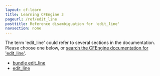 ```yaml
---
layout: cf-learn
title: Learning CFEngine 3
pageurl: /ref/edit_line
posttitle: Reference disambiguation for 'edit_line'
navsection: none
---
```


The term 'edit_line' could refer to several sections in the documentation. Please choose one below, or
[search the CFEngine documentation for 'edit_line'](http://docs.cfengine.com/latest/search.html?q=edit_line).

- [bundle edit_line](http://docs.cfengine.com/latest/reference-promise-types-edit_line.html#bundle-edit_line)
- [edit_line](http://docs.cfengine.com/latest/reference-promise-types-files.html#edit_line)
